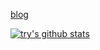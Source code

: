 
[blog](http://try.design)

<!--
**Mr-try/Mr-try** is a ✨ _special_ ✨ repository because its `README.md` (this file) appears on your GitHub profile.

- 🔭 I’m currently working on ...
- 🌱 I’m currently learning ...
- 👯 I’m looking to collaborate on ...
- 🤔 I’m looking for help with ...
- 💬 Ask me about ...
- 📫 How to reach me: ...
- 😄 Pronouns: ...
- ⚡ Fun fact: ...
-->

[![try's github stats](https://github-readme-stats.vercel.app/api?username=Mr-try)](https://github.com/Mr-try/ 'try的信息')
